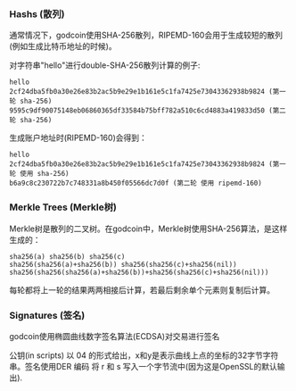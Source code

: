 ### Hashs (散列)
通常情况下，godcoin使用SHA-256散列，RIPEMD-160会用于生成较短的散列(例如生成比特币地址的时候)。

对字符串"hello"进行double-SHA-256散列计算的例子:

```
hello
2cf24dba5fb0a30e26e83b2ac5b9e29e1b161e5c1fa7425e73043362938b9824 (第一轮 sha-256)
9595c9df90075148eb06860365df33584b75bff782a510c6cd4883a419833d50 (第二轮 sha-256)
```

生成账户地址时(RIPEMD-160)会得到：

```
hello
2cf24dba5fb0a30e26e83b2ac5b9e29e1b161e5c1fa7425e73043362938b9824 (第一轮 使用 sha-256)
b6a9c8c230722b7c748331a8b450f05566dc7d0f (第二轮 使用 ripemd-160)
```

### Merkle Trees (Merkle树)
Merkle树是散列的二叉树。在godcoin中，Merkle树使用SHA-256算法，是这样生成的：

```
sha256(a) sha256(b) sha256(c)
sha256(sha256(a)+sha256(b)) sha256(sha256(c)+sha256(nil))
sha256(sha256(sha256(a)+sha256(b))+sha256(sha256(c)+sha256(nil)))
```
每轮都将上一轮的结果两两相接后计算，若最后剩余单个元素则复制后计算。

### Signatures (签名)
godcoin使用椭圆曲线数字签名算法(ECDSA)对交易进行签名

公钥(in scripts) 以 04 <x> <y>的形式给出，x和y是表示曲线上点的坐标的32字节字符串。签名使用DER 编码 将 r 和 s 写入一个字节流中(因为这是OpenSSL的默认输出).